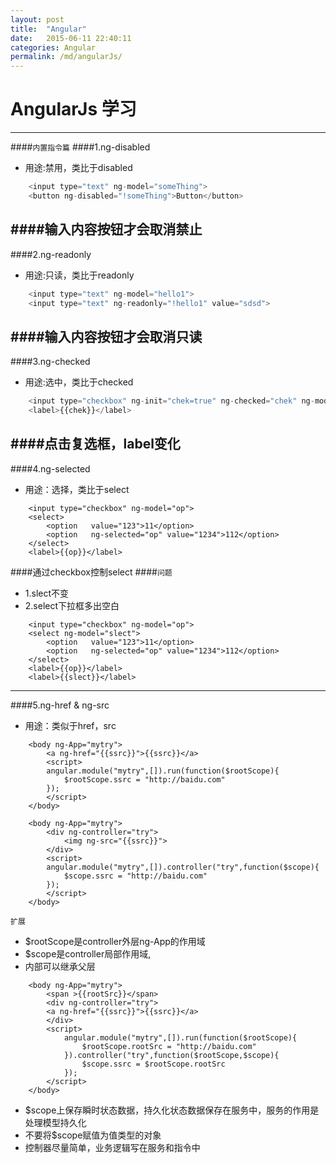 ```yaml
---
layout: post
title:  "Angular"
date:   2015-06-11 22:40:11
categories: Angular
permalink: /md/angularJs/
---
```



AngularJs 学习
===
---
####`内置指令篇`
####1.ng-disabled
-  用途:禁用，类比于disabled
```javascript
	<input type="text" ng-model="someThing">
	<button ng-disabled="!someThing">Button</button>
```
####输入内容按钮才会取消禁止
---
####2.ng-readonly
- 用途:只读，类比于readonly
```javascript
	<input type="text" ng-model="hello1">
	<input type="text" ng-readonly="!hello1" value="sdsd">
```
####输入内容按钮才会取消只读
---
####3.ng-checked
- 用途:选中，类比于checked
```javascript
	<input type="checkbox" ng-init="chek=true" ng-checked="chek" ng-model="chek">
	<label>{{chek}}</label>
```
####点击复选框，label变化
---
####4.ng-selected
- 用途：选择，类比于select
```
	<input type="checkbox" ng-model="op">
	<select>
		<option   value="123">11</option>
		<option   ng-selected="op" value="1234">112</option>
	</select>
	<label>{{op}}</label>
```
####通过checkbox控制select
####`问题`
- 1.slect不变
- 2.select下拉框多出空白
```
	<input type="checkbox" ng-model="op">
	<select ng-model="slect">
		<option   value="123">11</option>
		<option   ng-selected="op" value="1234">112</option>
	</select>
	<label>{{op}}</label>
	<label>{{slect}}</label>
```
---
####5.ng-href & ng-src
- 用途：类似于href，src
```
	<body ng-App="mytry">
		<a ng-href="{{ssrc}}">{{ssrc}}</a>
		<script>
		angular.module("mytry",[]).run(function($rootScope){
			$rootScope.ssrc = "http://baidu.com"
		});
		</script>
	</body>
```
```
	<body ng-App="mytry">
		<div ng-controller="try">
			<img ng-src="{{ssrc}}">
		</div>
		<script>
		angular.module("mytry",[]).controller("try",function($scope){
			$scope.ssrc = "http://baidu.com"
		});
		</script>
	</body>
```
`扩展`
- $rootScope是controller外层ng-App的作用域
- $scope是controller局部作用域,
- 内部可以继承父层
```
	<body ng-App="mytry">
		<span >{{rootSrc}}</span>
		<div ng-controller="try">
		<a ng-href="{{ssrc}}">{{ssrc}}</a>
		</div>
		<script>
			angular.module("mytry",[]).run(function($rootScope){
				$rootScope.rootSrc = "http://baidu.com"
			}).controller("try",function($rootScope,$scope){
				$scope.ssrc = $rootScope.rootSrc
			});
		</script>
	</body>
```
- $scope上保存瞬时状态数据，持久化状态数据保存在服务中，服务的作用是处理模型持久化
- 不要将$scope赋值为值类型的对象
- 控制器尽量简单，业务逻辑写在服务和指令中

